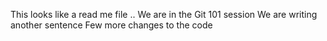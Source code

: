 This looks like a read me file ..
We are in the Git 101 session
We are writing another sentence
Few more changes to the code